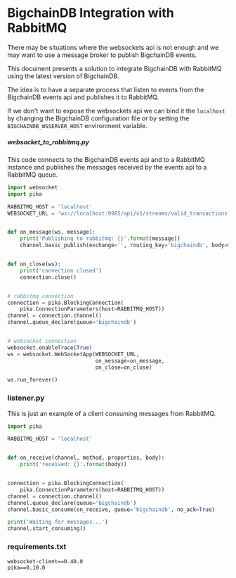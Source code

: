 # BigchainDB Integration with RabbitMQ

There may be situations where the websockets api is not enough and we may want
to use a message broker to publish BigchainDB events.

This document presents a solution to integrate BigchainDB with RabbitMQ using
the latest version of BigchainDB.

The idea is to have a separate process that listen to events from the
BigchainDB events api and publishes it to RabbitMQ.

If we don't want to expose the websockets api we can bind it the `localhost` by
changing the BigchainDB configuration file or by setting the
`BIGCHAINDB_WSSERVER_HOST` environment variable.

##### websocket_to_rabbitmq.py

This code connects to the BigchainDB events api and to a RabbitMQ instance and
publishes the messages received by the events api to a RabbitMQ queue.

```python
import websocket
import pika

RABBITMQ_HOST = 'localhost'
WEBSOCKET_URL = 'ws://localhost:9985/api/v1/streams/valid_transactions'


def on_message(ws, message):
    print('Publishing to rabbitmq: {}'.format(message))
    channel.basic_publish(exchange='', routing_key='bigchaindb', body=message)


def on_close(ws):
    print('connection closed')
    connection.close()


# rabbitmq connection
connection = pika.BlockingConnection(
    pika.ConnectionParameters(host=RABBITMQ_HOST))
channel = connection.channel()
channel.queue_declare(queue='bigchaindb')


# websocket connection
websocket.enableTrace(True)
ws = websocket.WebSocketApp(WEBSOCKET_URL,
                            on_message=on_message,
                            on_close=on_close)

ws.run_forever()
```

### listener.py

This is just an example of a client consuming messages from RabbitMQ.

```python
import pika

RABBITMQ_HOST = 'localhost'


def on_receive(channel, method, properties, body):
    print('received: {}'.format(body))


connection = pika.BlockingConnection(
    pika.ConnectionParameters(host=RABBITMQ_HOST))
channel = connection.channel()
channel.queue_declare(queue='bigchaindb')
channel.basic_consume(on_receive, queue='bigchaindb', no_ack=True)

print('Waiting for messages...')
channel.start_consuming()
```

### requirements.txt
```text
websocket-client==0.40.0
pika==0.10.0
```
